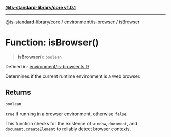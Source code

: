 [**@ts-standard-library/core v1.0.1**](../../../README.md)

***

[@ts-standard-library/core](../../../modules.md) / [environment/is-browser](../README.md) / isBrowser

# Function: isBrowser()

> **isBrowser**(): `boolean`

Defined in: [environment/is-browser.ts:9](https://github.com/gabaudette/ts-stdlib/blob/7333da76bc775fbabd0907ad8519b912cfc2fe26/packages/core/src/environment/is-browser.ts#L9)

Determines if the current runtime environment is a web browser.

## Returns

`boolean`

`true` if running in a browser environment, otherwise `false`.

This function checks for the existence of `window`, `document`, and `document.createElement`
to reliably detect browser contexts.
